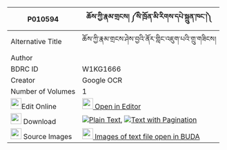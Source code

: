 |P010594|ཆོས་ཀྱི་རྣམ་གྲངས། ༼སི་ཁྲོན་མི་རིགས་དཔེ་སྐྲུན་ཁང་།༽ 
| --- | --- 
|Alternative Title |ཆོས་ཀྱི་རྣམ་གྲངས་ཤེས་བྱའི་ནོར་གླིང་འཇུག་པའི་གྲུ་གཟིངས།
|Author | 
|BDRC ID | W1KG1666
|Creator | Google OCR
|Number of Volumes| 1
|<img width="25" src="https://img.icons8.com/color/25/000000/edit-property.png">Edit Online| [<img width="25" src="https://avatars.githubusercontent.com/u/45091458?s=200&v=4"> Open in Editor](http://editor.openpecha.org/P010594)
|<img width="25" src="https://img.icons8.com/fluent/48/000000/download-2.png"/>  Download | [![](https://img.icons8.com/color/20/000000/txt.png)Plain Text](https://github.com/Openpecha/P010594/releases/download/v1/cho_kyi_nam_drang_si_tron_miri_plain_P010594.zip), [![](https://img.icons8.com/color/20/000000/txt.png)Text with Pagination](https://github.com/Openpecha/P010594/releases/download/v1/cho_kyi_nam_drang_si_tron_miri_pages_P010594.zip)
|<img width="25" src="https://img.icons8.com/plasticine/100/000000/pictures-folder.png"/>  Source Images | [<img width="25" src="https://library.bdrc.io/icons/BUDA-small.svg"> Images of text file open in BUDA](https://library.bdrc.io/show/bdr:W1KG1666)